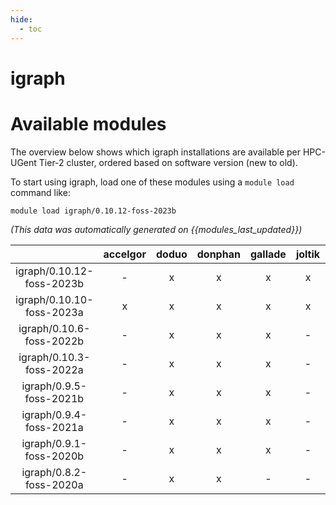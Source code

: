 ```yaml
---
hide:
  - toc
---
```


igraph
======

# Available modules


The overview below shows which igraph installations are available per HPC-UGent Tier-2 cluster, ordered based on software version (new to old).

To start using igraph, load one of these modules using a `module load` command like:

```shell
module load igraph/0.10.12-foss-2023b
```

*(This data was automatically generated on {{modules_last_updated}})*  

| |accelgor|doduo|donphan|gallade|joltik|shinx|
| :---: | :---: | :---: | :---: | :---: | :---: | :---: |
|igraph/0.10.12-foss-2023b|-|x|x|x|x|x|
|igraph/0.10.10-foss-2023a|x|x|x|x|x|x|
|igraph/0.10.6-foss-2022b|-|x|x|x|-|-|
|igraph/0.10.3-foss-2022a|-|x|x|x|-|x|
|igraph/0.9.5-foss-2021b|-|x|x|x|-|-|
|igraph/0.9.4-foss-2021a|-|x|x|x|-|-|
|igraph/0.9.1-foss-2020b|-|x|x|x|-|-|
|igraph/0.8.2-foss-2020a|-|x|x|-|-|-|
